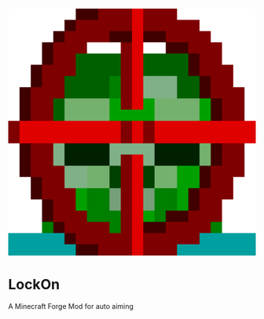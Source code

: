 ![Lock On](./src/main/resources/autolook_logo.png)

# LockOn

A Minecraft Forge Mod for auto aiming

